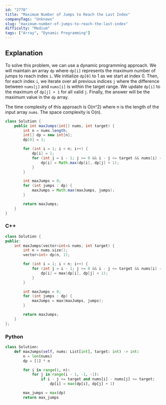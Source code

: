 ```yaml
---
id: "2770"
title: "Maximum Number of Jumps to Reach the Last Index"
companyTags: "Unknown"
slug: "maximum-number-of-jumps-to-reach-the-last-index"
difficulty: "Medium"
tags: ["Array", "Dynamic Programming"]
---
```


## Explanation
To solve this problem, we can use a dynamic programming approach. We will maintain an array `dp` where `dp[i]` represents the maximum number of jumps to reach index `i`. We initialize `dp[0]` to 1 as we start at index 0. Then, for each index `i`, we iterate over all previous indices `j` where the difference between `nums[j]` and `nums[i]` is within the target range. We update `dp[i]` to the maximum of `dp[j] + 1` for all valid `j`. Finally, the answer will be the maximum value in the `dp` array.

The time complexity of this approach is O(n^2) where n is the length of the input array `nums`. The space complexity is O(n).
```java
class Solution {
    public int maxJumps(int[] nums, int target) {
        int n = nums.length;
        int[] dp = new int[n];
        dp[0] = 1;

        for (int i = 1; i < n; i++) {
            dp[i] = 1;
            for (int j = i - 1; j >= 0 && i - j <= target && nums[i] - nums[j] <= target; j--) {
                dp[i] = Math.max(dp[i], dp[j] + 1);
            }
        }

        int maxJumps = 0;
        for (int jumps : dp) {
            maxJumps = Math.max(maxJumps, jumps);
        }

        return maxJumps;
    }
}
```

### C++
```cpp
class Solution {
public:
    int maxJumps(vector<int>& nums, int target) {
        int n = nums.size();
        vector<int> dp(n, 1);

        for (int i = 1; i < n; i++) {
            for (int j = i - 1; j >= 0 && i - j <= target && nums[i] - nums[j] <= target; j--) {
                dp[i] = max(dp[i], dp[j] + 1);
            }
        }

        int maxJumps = 0;
        for (int jumps : dp) {
            maxJumps = max(maxJumps, jumps);
        }

        return maxJumps;
    }
};
```

### Python
```python
class Solution:
    def maxJumps(self, nums: List[int], target: int) -> int:
        n = len(nums)
        dp = [1] * n

        for i in range(1, n):
            for j in range(i - 1, -1, -1):
                if i - j <= target and nums[i] - nums[j] <= target:
                    dp[i] = max(dp[i], dp[j] + 1)

        max_jumps = max(dp)
        return max_jumps
```